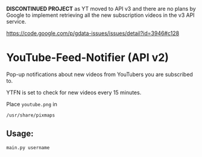 **DISCONTINUED PROJECT** as YT moved to API v3 and there are no plans by Google to implement retrieving all the new subscription videos in the v3 API service.

https://code.google.com/p/gdata-issues/issues/detail?id=3946#c128


YouTube-Feed-Notifier (API v2)
==============================

Pop-up notifications about new videos from YouTubers you are subscribed to.

YTFN is set to check for new videos every 15 minutes.

Place `youtube.png` in

    /usr/share/pixmaps

Usage:
-------
    main.py username
